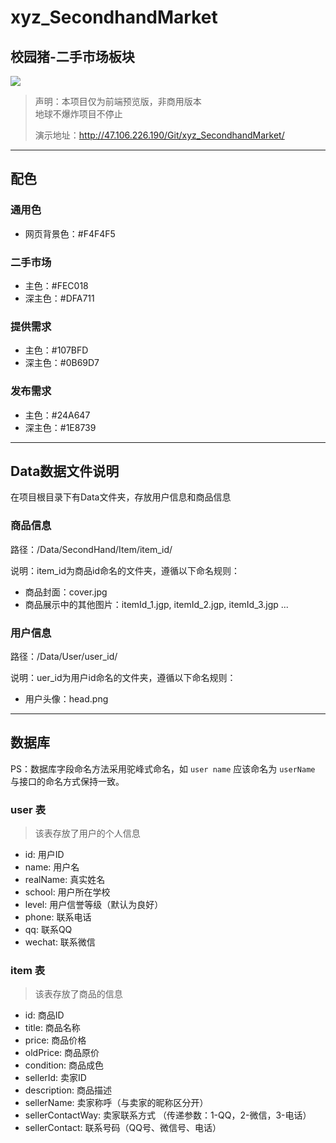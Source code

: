 # xyz_SecondhandMarket
## 校园猪-二手市场板块   
![](http://pj1wbw4gq.bkt.clouddn.com/18-12-9/59339898.jpg)
> 声明：本项目仅为前端预览版，非商用版本  
> 地球不爆炸项目不停止
> 
> 演示地址：http://47.106.226.190/Git/xyz_SecondhandMarket/
---

## 配色
### 通用色
+ 网页背景色：#F4F4F5

### 二手市场
+ 主色：#FEC018
+ 深主色：#DFA711

### 提供需求
+ 主色：#107BFD
+ 深主色：#0B69D7

### 发布需求
+ 主色：#24A647
+ 深主色：#1E8739

---

## Data数据文件说明
在项目根目录下有Data文件夹，存放用户信息和商品信息
### 商品信息
路径：/Data/SecondHand/Item/item_id/  

说明：item_id为商品id命名的文件夹，遵循以下命名规则：
+ 商品封面：cover.jpg  
+ 商品展示中的其他图片：itemId_1.jgp, itemId_2.jgp, itemId_3.jgp ...  


### 用户信息
路径：/Data/User/user_id/

说明：uer_id为用户id命名的文件夹，遵循以下命名规则：
+ 用户头像：head.png

---

## 数据库
PS：数据库字段命名方法采用驼峰式命名，如 `user name` 应该命名为 `userName` 与接口的命名方式保持一致。
### user 表
> 该表存放了用户的个人信息

+ id: 用户ID
+ name: 用户名
+ realName: 真实姓名
+ school: 用户所在学校
+ level: 用户信誉等级（默认为良好）
+ phone: 联系电话
+ qq: 联系QQ
+ wechat: 联系微信

### item 表
> 该表存放了商品的信息

+ id: 商品ID
+ title: 商品名称
+ price: 商品价格
+ oldPrice: 商品原价
+ condition: 商品成色
+ sellerId: 卖家ID
+ description: 商品描述
+ sellerName: 卖家称呼（与卖家的昵称区分开）
+ sellerContactWay: 卖家联系方式 （传递参数：1-QQ，2-微信，3-电话）
+ sellerContact: 联系号码（QQ号、微信号、电话）
